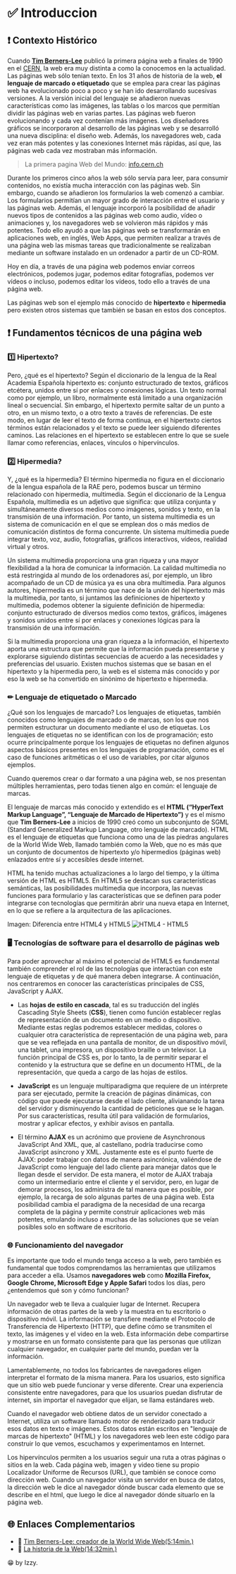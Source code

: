 # ✅ Introduccion

## ❗ Contexto Histórico

Cuando [**Tim Berners-Lee**](https://es.wikipedia.org/wiki/Tim_Berners-Lee) publicó la primera página web a finales de 1990 en el [CERN](https://www.exteriores.gob.es/RepresentacionesPermanentes/oficinadelasnacionesunidas/es/Organismo/Paginas/Convenios-y-otras-OOII/CERN.aspx), la
web era muy distinta a como la conocemos en la actualidad. Las páginas web sólo tenían
texto. En los 31 años de historia de la web, **el lenguaje de marcado o etiquetado** que se
emplea para crear las páginas web ha evolucionado poco a poco y se han ido
desarrollando sucesivas versiones. A la versión inicial del lenguaje se añadieron nuevas
características como las imágenes, las tablas o los marcos que permitían dividir las
páginas web en varias partes. Las páginas web fueron evolucionando y cada vez
contenían más imágenes. Los diseñadores gráficos se incorporaron al desarrollo de las
páginas web y se desarrolló una nueva disciplina: el diseño web. Además, los
navegadores web, cada vez eran más potentes y las conexiones Internet más rápidas, así
que, las páginas web cada vez mostraban más información.

> La primera pagina Web del Mundo: [info.cern.ch](http://info.cern.ch/)

Durante los primeros cinco años la web sólo servía para leer, para consumir contenidos,
no existía mucha interacción con las páginas web. Sin embargo, cuando se añadieron los
formularios la web comenzó a cambiar. Los formularios permitían un mayor grado de
interacción entre el usuario y las páginas web. Además, el lenguaje incorporó la
posibilidad de añadir nuevos tipos de contenidos a las páginas web como audio, vídeo o
animaciones y, los navegadores web se volvieron más rápidos y más potentes. Todo ello
ayudó a que las páginas web se transformarán en aplicaciones web, en inglés, Web Apps,
que permiten realizar a través de una página web las mismas tareas que
tradicionalmente se realizaban mediante un software instalado en un ordenador a partir
de un CD-ROM.

Hoy en día, a través de una página web podemos enviar correos electrónicos, podemos
jugar, podemos editar fotografías, podemos ver vídeos o incluso, podemos editar los
vídeos, todo ello a través de una página web.

Las páginas web son el ejemplo más conocido de **hipertexto** e **hipermedia** pero existen otros sistemas que también se
basan en estos dos conceptos.

## ❗ Fundamentos técnicos de una página web

### 1️⃣ Hipertexto?

Pero, ¿qué es el hipertexto? Según el diccionario de la lengua de la Real Academia
Española hipertexto es: conjunto estructurado de textos, gráficos etcétera, unidos entre sí
por enlaces y conexiones lógicas. Un texto normal como por ejemplo, un libro,
normalmente está limitado a una organización lineal o secuencial. Sin embargo, el
hipertexto permite saltar de un punto a otro, en un mismo texto, o a otro texto a través
de referencias. De este modo, en lugar de leer el texto de forma continua, en el hipertexto
ciertos términos están relacionados y el texto se puede leer siguiendo diferentes caminos.
Las relaciones en el hipertexto se establecen entre lo que se suele llamar como
referencias, enlaces, vínculos o hipervínculos.

### 2️⃣ Hipermedia?

Y, ¿qué es la hipermedia? El término hipermedia no figura en el diccionario de la lengua
española de la RAE pero, podemos buscar un término relacionado con hipermedia,
multimedia. Según el diccionario de la Lengua Española, multimedia es un adjetivo que
significa: que utiliza conjunta y simultáneamente diversos medios como imágenes,
sonidos y texto, en la transmisión de una información.
Por tanto, un sistema multimedia es un sistema de comunicación en el que se emplean
dos o más medios de comunicación distintos de forma concurrente. Un sistema
multimedia puede integrar texto, voz, audio, fotografías, gráficos interactivos, vídeos,
realidad virtual y otros.

Un sistema multimedia proporciona una gran riqueza y una mayor flexibilidad a la hora
de comunicar la información. La calidad multimedia no está restringida al mundo de los
ordenadores así, por ejemplo, un libro acompañado de un CD de música ya es una obra
multimedia. Para algunos autores, hipermedia es un término que nace de la unión del
hipertexto más la multimedia, por tanto, si juntamos las definiciones de hipertexto y
multimedia, podemos obtener la siguiente definición de hipermedia: conjunto
estructurado de diversos medios como textos, gráficos, imágenes y sonidos unidos entre
sí por enlaces y conexiones lógicas para la transmisión de una información.

Si la multimedia proporciona una gran riqueza a la información, el hipertexto aporta una
estructura que permite que la información pueda presentarse y explorarse siguiendo
distintas secuencias de acuerdo a las necesidades y preferencias del usuario. Existen
muchos sistemas que se basan en el hipertexto y la hipermedia pero, la web es el sistema
más conocido y por eso la web se ha convertido en sinónimo de hipertexto e hipermedia.

### ✏ Lenguaje de etiquetado o Marcado

¿Qué son los lenguajes de marcado? Los lenguajes de etiquetas, también conocidos
como lenguajes de marcado o de marcas, son los que nos permiten estructurar un
documento mediante el uso de etiquetas. Los lenguajes de etiquetas no se identifican con
los de programación; esto ocurre principalmente porque los lenguajes de etiquetas no
definen algunos aspectos básicos presentes en los lenguajes de programación, como es
el caso de funciones aritméticas o el uso de variables, por citar algunos ejemplos.

Cuando queremos crear o dar formato a una página web, se nos presentan múltiples
herramientas, pero todas tienen algo en común: el lenguaje de marcas.

El lenguaje de marcas más conocido y extendido es el **HTML** **(“HyperText Markup
Language”, “Lenguaje de Marcado de Hipertexto”)** y es el mismo que **Tim Berners-Lee** a
inicios de 1990 creó como un subconjunto de SGML (Standard Generalized Markup
Language, otro lenguaje de marcado). HTML es el lenguaje de etiquetas que funciona
como una de las piedras angulares de la World Wide Web, llamado también como la
Web, que no es más que un conjunto de documentos de hipertexto y/o hipermedios
(páginas web) enlazados entre sí y accesibles desde internet.

HTML ha tenido muchas actualizaciones a lo largo del tiempo, y la última versión de
HTML es HTML5. En HTML5 se destacan sus características semánticas, las posibilidades
multimedia que incorpora, las nuevas funciones para formulario y las características que
se definen para poder integrarse con tecnologías que permitirán abrir una nueva etapa
en Internet, en lo que se refiere a la arquitectura de las aplicaciones.

Imagen: Diferencia entre HTML4 y HTML5
![HTML4 - HTML5](https://github.com/IzzyGrant/EDC-Desarrollo-Web/blob/main/img/htmlvs.jpg?raw=true)

### 🖥 Tecnologías de software para el desarrollo de páginas web

Para poder aprovechar al máximo el potencial de HTML5 es fundamental también
comprender el rol de las tecnologías que interactúan con este lenguaje de etiquetas y de
qué manera deben integrarse.
A continuación, nos centraremos en conocer las características principales de CSS,
JavaScript y AJAX.

+ Las **hojas de estilo en cascada**, tal es su traducción del inglés Cascading
Style Sheets (**CSS**), tienen como función establecer reglas de representación
de un documento en un medio o dispositivo. Mediante estas reglas
podremos establecer medidas, colores o cualquier otra característica de
representación de una página web, para que se vea reflejada en una
pantalla de monitor, de un dispositivo móvil, una tablet, una impresora, un
dispositivo braille o un televisor. La función principal de CSS es, por lo tanto,
la de permitir separar el contenido y la estructura que se define en un
documento HTML, de la representación, que queda a cargo de las hojas de
estilos.

+ **JavaScript** es un lenguaje multiparadigma que requiere de un intérprete
para ser ejecutado, permite la creación de páginas dinámicas, con código
que puede ejecutarse desde el lado cliente, alivianando la tarea del servidor
y disminuyendo la cantidad de peticiones que se le hagan. Por sus
características, resulta útil para validación de formularios, mostrar y aplicar
efectos, y exhibir avisos en pantalla.

+ El término **AJAX** es un acrónimo que proviene de Asynchronous JavaScript
And XML, que, al castellano, podría traducirse como JavaScript asíncrono y
XML. Justamente este es el punto fuerte de AJAX: poder trabajar con datos
de manera asincrónica, valiéndose de JavaScript como lenguaje del lado
cliente para manejar datos que le llegan desde el servidor. De esta manera,
el motor de AJAX trabaja como un intermediario entre el cliente y el
servidor, pero, en lugar de demorar procesos, los administra de tal manera
que es posible, por ejemplo, la recarga de solo algunas partes de una
página web. Esta posibilidad cambia el paradigma de la necesidad de una
recarga completa de la página y permite construir aplicaciones web más
potentes, emulando incluso a muchas de las soluciones que se veían
posibles solo en software de escritorio.

### 🌐 Funcionamiento del navegador

Es importante que todo el mundo tenga acceso a la web, pero también es fundamental
que todos comprendamos las herramientas que utilizamos para acceder a ella. Usamos
**navegadores web** como **Mozilla Firefox, Google Chrome, Microsoft Edge y Apple Safari**
todos los días, pero ¿entendemos qué son y cómo funcionan?

Un navegador web te lleva a cualquier lugar de Internet. Recupera información de otras
partes de la web y la muestra en tu escritorio o dispositivo móvil. La información se
transfiere mediante el Protocolo de Transferencia de Hipertexto (HTTP), que define cómo
se transmiten el texto, las imágenes y el video en la web. Esta información debe
compartirse y mostrarse en un formato consistente para que las personas que utilizan
cualquier navegador, en cualquier parte del mundo, puedan ver la información.

Lamentablemente, no todos los fabricantes de navegadores eligen interpretar el formato
de la misma manera. Para los usuarios, esto significa que un sitio web puede funcionar y
verse diferente. Crear una experiencia consistente entre navegadores, para que los
usuarios puedan disfrutar de internet, sin importar el navegador que elijan, se llama
estándares web.

Cuando el navegador web obtiene datos de un servidor conectado a Internet, utiliza un
software llamado motor de renderizado para traducir esos datos en texto e imágenes.
Estos datos están escritos en "lenguaje de marcas de hipertexto" (HTML) y los
navegadores web leen este código para construir lo que vemos, escuchamos y
experimentamos en Internet.

Los hipervínculos permiten a los usuarios seguir una ruta a otras páginas o sitios en la
web. Cada página web, imagen y video tiene su propio Localizador Uniforme de Recursos
(URL), que también se conoce como dirección web. Cuando un navegador visita un
servidor en busca de datos, la dirección web le dice al navegador dónde buscar cada
elemento que se describe en el html, que luego le dice al navegador dónde situarlo en la
página web.

## 🌐 Enlaces Complementarios

 + 🎥 [Tim Berners-Lee: creador de la World Wide Web(5:14min.)](https://www.youtube.com/watch?v=SNw4m1m_2GE&ab_channel=DWEspa%C3%B1ol)
 + 🎥 [La historia de la Web(14:32min.)](https://www.youtube.com/watch?v=pewr3VFVphA&ab_channel=MarceloPichardo)
 


😁 by Izzy.

